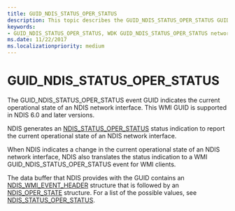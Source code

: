 ```yaml
---
title: GUID_NDIS_STATUS_OPER_STATUS
description: This topic describes the GUID_NDIS_STATUS_OPER_STATUS GUID for the NDIS WMI interface.
keywords:
- GUID_NDIS_STATUS_OPER_STATUS, WDK GUID_NDIS_STATUS_OPER_STATUS network drivers
ms.date: 11/22/2017
ms.localizationpriority: medium
---
```


# GUID_NDIS_STATUS_OPER_STATUS

The GUID_NDIS_STATUS_OPER_STATUS event GUID indicates the current operational state of an NDIS network interface. This WMI GUID is supported in NDIS 6.0 and later versions.

NDIS generates an [NDIS_STATUS_OPER_STATUS](ndis-status-oper-status.md) status indication to report the current operational state of an NDIS network interface.

When NDIS indicates a change in the current operational state of an NDIS network interface, NDIS also translates the status indication to a WMI GUID_NDIS_STATUS_OPER_STATUS event for WMI clients.

The data buffer that NDIS provides with the GUID contains an [NDIS_WMI_EVENT_HEADER](/windows-hardware/drivers/ddi/ntddndis/ns-ntddndis-_ndis_wmi_event_header) structure that is followed by an [NDIS_OPER_STATE](/windows-hardware/drivers/ddi/ntddndis/ns-ntddndis-_ndis_oper_state) structure. For a list of the possible values, see [NDIS_STATUS_OPER_STATUS](ndis-status-oper-status.md).
